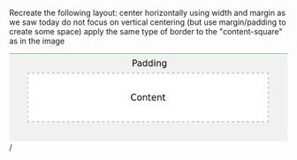 Recreate the following layout:
center horizontally using width and margin as we saw today
do not focus on vertical centering (but use margin/padding to create some space)
apply the same type of border to the "content-square" as in the image

![IMG](img/image.png)/
